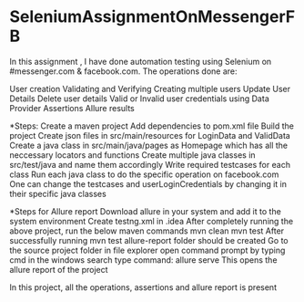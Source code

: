 # SeleniumAssignmentOnMessengerFB
In this assignment , I have done automation testing using Selenium on #messenger.com & facebook.com. The operations done are:

User creation
Validating and Verifying
Creating multiple users
Update User Details
Delete user details
Valid or Invalid user credentials using Data Provider
Assertions
Allure results

*Steps:
Create a maven project
Add dependencies to pom.xml file
Build the project
Create json files in src/main/resources for LoginData and ValidData
Create a java class in src/main/java/pages as Homepage which has all the neccessary locators and functions
Create multiple java classes in src/test/java and name them accordingly
Write required testcases for each class
Run each java class to do the specific operation on facebook.com
One can change the testcases and userLoginCredentials by changing it in their specific java classes

*Steps for Allure report
Download allure in your system and add it to the system environment
Create testng.xml in .idea
After completely running the above project, run the below maven commands
mvn clean
mvn test
After successfully running mvn test allure-report folder should be created
Go to the source project folder in file explorer
open command prompt by typing cmd in the windows search
type command: allure serve
This opens the allure report of the project

In this project, all the operations, assertions and allure report is present

